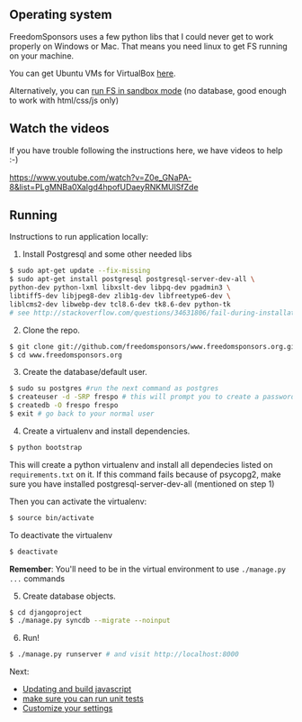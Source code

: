 ## Operating system

FreedomSponsors uses a few python libs that I could never get to work properly on Windows or Mac.
That means you need linux to get FS running on your machine.

You can get Ubuntu VMs for VirtualBox [here](http://virtualboxes.org/images/ubuntu/). 

Alternatively, you can [run FS in sandbox mode](https://github.com/freedomsponsors/www.freedomsponsors.org/blob/master/doc/windows.md) (no database, good enough to work with html/css/js only)

## Watch the videos

If you have trouble following the instructions here, we have videos to help :-)

https://www.youtube.com/watch?v=Z0e_GNaPA-8&list=PLgMNBa0XaIgd4hpofUDaeyRNKMUlSfZde


## Running

Instructions to run application locally:

1. Install Postgresql and some other needed libs

  ```bash
  $ sudo apt-get update --fix-missing
  $ sudo apt-get install postgresql postgresql-server-dev-all \
  python-dev python-lxml libxslt-dev libpq-dev pgadmin3 \
  libtiff5-dev libjpeg8-dev zlib1g-dev libfreetype6-dev \
  liblcms2-dev libwebp-dev tcl8.6-dev tk8.6-dev python-tk
  # see http://stackoverflow.com/questions/34631806/fail-during-installation-of-pillow-python-module-in-linux
  ```

2. Clone the repo.

  ```bash
  $ git clone git://github.com/freedomsponsors/www.freedomsponsors.org.git
  $ cd www.freedomsponsors.org
  ```

3. Create the database/default user.
  
  ```bash
  $ sudo su postgres #run the next command as postgres
  $ createuser -d -SRP frespo # this will prompt you to create a password (just use frespo for now)
  $ createdb -O frespo frespo
  $ exit # go back to your normal user
  ```

4. Create a virtualenv and install dependencies.

  ```bash
  $ python bootstrap
  ```

  This will create a python virtualenv and install all dependecies listed on `requirements.txt` on it.
  If this command fails because of psycopg2, make sure you have installed postgresql-server-dev-all (mentioned on step 1)

  Then you can activate the virtualenv:

  ```bash
  $ source bin/activate
  ```

  To deactivate the virtualenv

  ```bash
  $ deactivate
  ```

  **Remember**: You'll need to be in the virtual environment to use `./manage.py ...` commands

5. Create database objects.

  ```bash  
  $ cd djangoproject
  $ ./manage.py syncdb --migrate --noinput
  ```

6. Run!

  ```bash
  $ ./manage.py runserver # and visit http://localhost:8000
  ```

Next: 
* [Updating and build javascript](grunt.md)
* [make sure you can run unit tests](testing.md)
* [Customize your settings](custom_settings.md)
